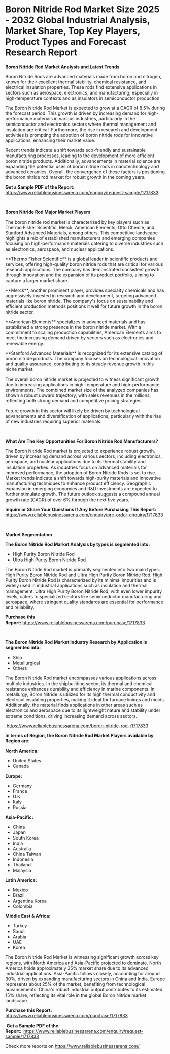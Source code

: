 <p><h1>Boron Nitride Rod Market Size 2025 - 2032 Global Industrial Analysis, Market Share, Top Key Players, Product Types and Forecast Research Report</h1></p><p><strong>Boron Nitride Rod Market Analysis and Latest Trends</strong></p>
<p><p>Boron Nitride Rods are advanced materials made from boron and nitrogen, known for their excellent thermal stability, chemical resistance, and electrical insulation properties. These rods find extensive applications in sectors such as aerospace, electronics, and manufacturing, especially in high-temperature contexts and as insulators in semiconductor production.</p><p>The Boron Nitride Rod Market is expected to grow at a CAGR of 8.5% during the forecast period. This growth is driven by increasing demand for high-performance materials in various industries, particularly in the semiconductor and electronics sectors where thermal management and insulation are critical. Furthermore, the rise in research and development activities is prompting the adoption of boron nitride rods for innovative applications, enhancing their market value.</p><p>Recent trends indicate a shift towards eco-friendly and sustainable manufacturing processes, leading to the development of more efficient boron nitride products. Additionally, advancements in material science are expanding the potential uses of boron nitride rods in nanotechnology and advanced ceramics. Overall, the convergence of these factors is positioning the boron nitride rod market for robust growth in the coming years.</p></p>
<p><strong>Get a Sample PDF of the Report:&nbsp;</strong> <a href="https://www.reliablebusinessarena.com/enquiry/request-sample/1717833?utm_campaign=3039&utm_medium=2&utm_source=Github&utm_content=ia&utm_term=01042025&utm_id=boron-nitride-rod">https://www.reliablebusinessarena.com/enquiry/request-sample/1717833</a></p>
<p>&nbsp;</p>
<p><strong>Boron Nitride Rod Major Market Players</strong></p>
<p><p>The boron nitride rod market is characterized by key players such as Thermo Fisher Scientific, Merck, American Elements, Otto Chemie, and Stanford Advanced Materials, among others. This competitive landscape highlights a mix of established manufacturers and emerging companies focusing on high-performance materials catering to diverse industries such as electronics, aerospace, and nuclear applications.</p><p>**Thermo Fisher Scientific** is a global leader in scientific products and services, offering high-quality boron nitride rods that are critical for various research applications. The company has demonstrated consistent growth through innovation and the expansion of its product portfolio, aiming to capture a larger market share.</p><p>**Merck**, another prominent player, provides specialty chemicals and has aggressively invested in research and development, targeting advanced materials like boron nitride. The company's focus on sustainability and efficient production methods positions it well for future growth in the boron nitride sector.</p><p>**American Elements** specializes in advanced materials and has established a strong presence in the boron nitride market. With a commitment to scaling production capabilities, American Elements aims to meet the increasing demand driven by sectors such as electronics and renewable energy.</p><p>**Stanford Advanced Materials** is recognized for its extensive catalog of boron nitride products. The company focuses on technological innovation and quality assurance, contributing to its steady revenue growth in this niche market.</p><p>The overall boron nitride market is projected to witness significant growth due to increasing applications in high-temperature and high-performance environments. The combined market size of the analyzed companies has shown a robust upward trajectory, with sales revenues in the millions, reflecting both strong demand and competitive pricing strategies.</p><p>Future growth in this sector will likely be driven by technological advancements and diversification of applications, particularly with the rise of new industries requiring superior materials.</p></p>
<p>&nbsp;</p>
<p><strong>What Are The Key Opportunities For Boron Nitride Rod Manufacturers?</strong></p>
<p><p>The Boron Nitride Rod market is projected to experience robust growth, driven by increasing demand across various sectors, including electronics, aerospace, and nuclear applications due to its thermal stability and insulation properties. As industries focus on advanced materials for improved performance, the adoption of Boron Nitride Rods is set to rise. Market trends indicate a shift towards high-purity materials and innovative manufacturing techniques to enhance product efficiency. Geographic expansion in emerging economies and R&D investments are expected to further stimulate growth. The future outlook suggests a compound annual growth rate (CAGR) of over 6% through the next five years.</p></p>
<p><strong>Inquire or Share Your Questions If Any Before Purchasing This Report:</strong> <a href="https://www.reliablebusinessarena.com/enquiry/pre-order-enquiry/1717833?utm_campaign=3039&utm_medium=2&utm_source=Github&utm_content=ia&utm_term=01042025&utm_id=boron-nitride-rod">https://www.reliablebusinessarena.com/enquiry/pre-order-enquiry/1717833</a></p>
<p>&nbsp;</p>
<p><strong>Market Segmentation</strong></p>
<p><strong>The Boron Nitride Rod Market Analysis by types is segmented into:</strong></p>
<p><ul><li>High Purity Boron Nitride Rod</li><li>Ultra High Purity Boron Nitride Rod</li></ul></p>
<p><p>The Boron Nitride Rod market is primarily segmented into two main types: High Purity Boron Nitride Rod and Ultra High Purity Boron Nitride Rod. High Purity Boron Nitride Rod is characterized by its minimal impurities and is widely used in industrial applications such as insulation and thermal management. Ultra High Purity Boron Nitride Rod, with even lower impurity levels, caters to specialized sectors like semiconductor manufacturing and aerospace, where stringent quality standards are essential for performance and reliability.</p></p>
<p><strong>Purchase this Report:&nbsp;</strong><a href="https://www.reliablebusinessarena.com/purchase/1717833?utm_campaign=3039&utm_medium=2&utm_source=Github&utm_content=ia&utm_term=01042025&utm_id=boron-nitride-rod">https://www.reliablebusinessarena.com/purchase/1717833</a></p>
<p>&nbsp;</p>
<p><strong>The Boron Nitride Rod Market Industry Research by Application is segmented into:</strong></p>
<p><ul><li>Ship</li><li>Metallurgical</li><li>Others</li></ul></p>
<p><p>The Boron Nitride Rod market encompasses various applications across multiple industries. In the shipbuilding sector, its thermal and chemical resistance enhances durability and efficiency in marine components. In metallurgy, Boron Nitride is utilized for its high thermal conductivity and electrical insulating properties, making it ideal for furnace linings and molds. Additionally, the material finds applications in other areas such as electronics and aerospace due to its lightweight nature and stability under extreme conditions, driving increasing demand across sectors.</p></p>
<p><a href="https://www.reliablebusinessarena.com/boron-nitride-rod-r1717833?utm_campaign=3039&utm_medium=2&utm_source=Github&utm_content=ia&utm_term=01042025&utm_id=boron-nitride-rod">&nbsp;https://www.reliablebusinessarena.com/boron-nitride-rod-r1717833</a></p>
<p><strong>In terms of Region, the Boron Nitride Rod Market Players available by Region are:</strong></p>
<p>
    <p> <strong> North America: </strong>
        <ul>
            <li>United States</li>
            <li>Canada</li>
        </ul>
        </p> 
    <p> <strong> Europe: </strong>
        <ul>
            <li>Germany</li>
            <li>France</li>
            <li>U.K.</li>
            <li>Italy</li>
            <li>Russia</li>
        </ul>
        </p> 
    <p> <strong> Asia-Pacific: </strong>
        <ul>
            <li>China</li>
            <li>Japan</li>
            <li>South Korea</li>
            <li>India</li>
            <li>Australia</li>
            <li>China Taiwan</li>
            <li>Indonesia</li>
            <li>Thailand</li>
            <li>Malaysia</li>
        </ul>
        </p> 
    <p> <strong> Latin America: </strong>
        <ul>
            <li>Mexico</li>
            <li>Brazil</li>
            <li>Argentina Korea</li>
            <li>Colombia</li>
        </ul>
        </p> 
    <p> <strong> Middle East & Africa: </strong>
        <ul>
            <li>Turkey</li>
            <li>Saudi</li>
            <li>Arabia</li>
            <li>UAE</li>
            <li>Korea</li>
        </ul>
    </p>
    </p>
<p><p>The Boron Nitride Rod Market is witnessing significant growth across key regions, with North America and Asia-Pacific projected to dominate. North America holds approximately 35% market share due to its advanced industrial applications. Asia-Pacific follows closely, accounting for around 30%, driven by expanding manufacturing sectors in China and India. Europe represents about 25% of the market, benefiting from technological advancements. China's robust industrial output contributes to its estimated 15% share, reflecting its vital role in the global Boron Nitride market landscape.</p></p>
<p><strong>Purchase this Report: </strong><a href="https://www.reliablebusinessarena.com/purchase/1717833?utm_campaign=3039&utm_medium=2&utm_source=Github&utm_content=ia&utm_term=01042025&utm_id=boron-nitride-rod">https://www.reliablebusinessarena.com/purchase/1717833</a></p>
<p>&nbsp;<strong>Get a Sample PDF of the Report:&nbsp;&nbsp;</strong><a href="https://www.reliablebusinessarena.com/enquiry/request-sample/1717833?utm_campaign=3039&utm_medium=2&utm_source=Github&utm_content=ia&utm_term=01042025&utm_id=boron-nitride-rod">https://www.reliablebusinessarena.com/enquiry/request-sample/1717833</a></p>
<p><strong></strong></p>
<p>Check more reports on <a href="https://www.reliablebusinessarena.com/?utm_campaign=3039&utm_medium=2&utm_source=Github&utm_content=ia&utm_term=01042025&utm_id=boron-nitride-rod">https://www.reliablebusinessarena.com/</a></p>